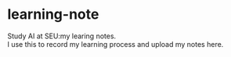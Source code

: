 # learning-note
Study AI at SEU:my learing notes.  
I use this to record my learning process and upload my notes here.
